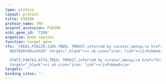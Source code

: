```yaml
---
type: protein
layout: protein
title: P20396
protein_name: TRH
uniprot_accession: P20396
ncbi_gene_id: '7200'
organism: Homo sapiens
function: target gene
tfs: 'CREB1,P16220,1385,TRED; TRRUST,inferred by curator,&ensp;<a href="https://www.ncbi.nlm.nih.gov/pubmed/?term=11134186;
  9827656%5Buid%5D" target="_blank"><i uk-icon="icon: link"></i>Pubmed</a>

  STAT3,P40763,6774,TRED; TRRUST,inferred by curator,&ensp;<a href="https://www.ncbi.nlm.nih.gov/pubmed/?term=11134186%5Buid%5D"
  target="_blank"><i uk-icon="icon: link"></i>Pubmed</a>'
targets: ''
binding_sites: ''
---
```

